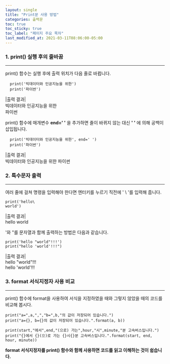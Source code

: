 ```yaml
---
layout: single
title: "Print문 사용 방법"
categories: 출력문
toc: true
toc_sticky: true
toc_label: "페이지 주요 목차"
last_modified_at: 2021-03-11T08:06:00-05:00
---
```



### 1. print() 실행 후의 줄바꿈
---

print() 함수는 실행 후에 출력 위치가 다음 줄로 바뀝니다.
~~~
  print('빅데이터와 인공지능을 위한')
  print('파이썬')
~~~
|출력 결과|  
빅데이터와 인공지능을 위한  
파이썬


print() 함수에 매개변수 **end=' '** 을 추가하면 줄이 바뀌지 않는 대신 **' '** 에 의해 공백이 삽입됩니다.
~~~
  print('빅데이터와 인공지능을 위한', end=' ')
  print('파이썬')
~~~
|출력 결과|  
빅데이터와 인공지능을 위한 파이썬

### 2. 특수문자 출력
---

여러 줄에 걸쳐 명령을 입력해야 한다면 엔터키를 누르기 직전에 ' \ '를 입력해 줍니다.
~~~
print('hello\
world')
~~~
|출력 결과|  
hello world

'와 "를 문자열과 함께 출력하는 방법은 다음과 같습니다.
~~~
print('hello "world"!!!')
print("hello 'world'!!!")
~~~
|출력 결과|  
hello "world"!!!  
hello 'world'!!!
 

### 3. format 서식지정자 사용 비교
---

print() 함수에 format을 사용하여 서식을 지정하였을 때와 그렇지 않았을 때의 코드를 비교해 봅시다.
~~~
print("a=",a,",","b=",b,"의 값이 저장되어 있습니다.")
print("a={}, b={}의 값이 저장되어 있습니다.".format(a, b))
~~~
~~~
print(start,"에서",end,"(으로) 가는",hour,"시",minute,"분 고속버스입니다.")
print("{}에서 {}(으)로 가는 {}시{}분 고속버스입니다.".format(start, end, hour, minute))
~~~
**format 서식지정자를 print() 함수와 함께 사용하면 코드를 읽고 이해하는 것이 쉽습니다.**

